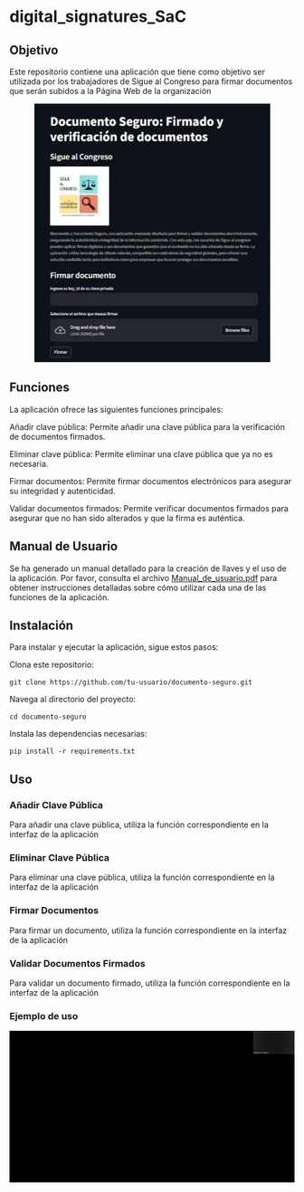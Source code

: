 # digital_signatures_SaC

## Objetivo
Este repositorio contiene una aplicación que tiene como objetivo ser utilizada por los trabajadores de Sigue al Congreso para firmar documentos que serán subidos a la Página Web de la organización
<div style="text-align: center;">
  <img src="images\app_foto.png" alt="gif">
</div>

## Funciones
La aplicación ofrece las siguientes funciones principales:

Añadir clave pública: Permite añadir una clave pública para la verificación de documentos firmados.

Eliminar clave pública: Permite eliminar una clave pública que ya no es necesaria.

Firmar documentos: Permite firmar documentos electrónicos para asegurar su integridad y autenticidad.

Validar documentos firmados: Permite verificar documentos firmados para asegurar que no han sido alterados y que la firma es auténtica.

## Manual de Usuario
Se ha generado un manual detallado para la creación de llaves y el uso de la aplicación. Por favor, consulta el archivo [Manual_de_usuario.pdf](Manual_de_usuario.pdf) para obtener instrucciones detalladas sobre cómo utilizar cada una de las funciones de la aplicación.

## Instalación
Para instalar y ejecutar la aplicación, sigue estos pasos:

Clona este repositorio:

    git clone https://github.com/tu-usuario/documento-seguro.git
      
Navega al directorio del proyecto:

    cd documento-seguro
      
Instala las dependencias necesarias:

    pip install -r requirements.txt
    
## Uso

### Añadir Clave Pública
Para añadir una clave pública, utiliza la función correspondiente en la interfaz de la aplicación

### Eliminar Clave Pública
Para eliminar una clave pública, utiliza la función correspondiente en la interfaz de la aplicación

### Firmar Documentos
Para firmar un documento, utiliza la función correspondiente en la interfaz de la aplicación

### Validar Documentos Firmados
Para validar un documento firmado, utiliza la función correspondiente en la interfaz de la aplicación

### Ejemplo de uso
<div style="text-align: center;">
  <img src="gif_ale.gif" alt="gif">
</div>

